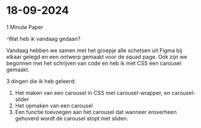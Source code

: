 # 18-09-2024

1 Minute Paper 

-Wat heb ik vandaag gedaan? 

Vandaag hebben we samen met het groepje alle schetsen uit Figma bij elkaar gelegd en een ontwerp gemaakt voor de squad page. Ook zijn we begonnen met het schrijven van code en heb ik met CSS een carousel gemaakt.

3 dingen die ik heb geleerd:

1. Het maken van een carousel in CSS met carousel-wrapper, en carousel-slider
2. Het opmaken van een carousel
3. Een functie toevoegen aan het carousel dat wanneer eroverheen gehoverd wordt de carousel stopt met sliden.